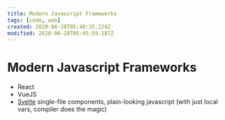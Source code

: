 ```yaml
---
title: Modern Javascript Frameworks
tags: [code, web]
created: 2020-06-28T05:40:35.224Z
modified: 2020-06-28T05:45:59.187Z
---
```


# Modern Javascript Frameworks

- React
- VueJS
- [Svelte](https://svelte.dev/) single-file components, plain-looking javascript (with just local vars, compiler does the magic)

